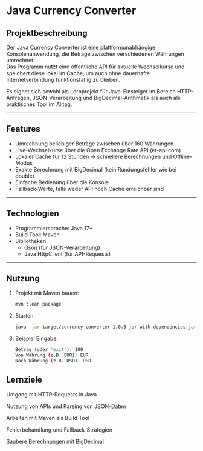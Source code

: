 # Java Currency Converter

## Projektbeschreibung
Der Java Currency Converter ist eine plattformunabhängige Konsolenanwendung, die Beträge zwischen verschiedenen Währungen umrechnet.  
Das Programm nutzt eine öffentliche API für aktuelle Wechselkurse und speichert diese lokal im Cache, um auch ohne dauerhafte Internetverbindung funktionsfähig zu bleiben.  

Es eignet sich sowohl als Lernprojekt für Java-Einsteiger im Bereich HTTP-Anfragen, JSON-Verarbeitung und BigDecimal-Arithmetik als auch als praktisches Tool im Alltag.

---

## Features
- Umrechnung beliebiger Beträge zwischen über 160 Währungen  
- Live-Wechselkurse über die Open Exchange Rate API (er-api.com)  
- Lokaler Cache für 12 Stunden → schnellere Berechnungen und Offline-Modus  
- Exakte Berechnung mit BigDecimal (kein Rundungsfehler wie bei double)  
- Einfache Bedienung über die Konsole  
- Fallback-Werte, falls weder API noch Cache erreichbar sind  

---

## Technologien
- Programmiersprache: Java 17+  
- Build Tool: Maven  
- Bibliotheken:  
  - Gson (für JSON-Verarbeitung)  
  - Java HttpClient (für API-Requests)  

---

## Nutzung
1. Projekt mit Maven bauen:
   ```bash
   mvn clean package
2. Starten:
    ```bash
    java -jar target/currency-converter-1.0.0-jar-with-dependencies.jar
3. Beispiel Eingabe:
    ```bash
    Betrag (oder 'exit'): 100
    Von Währung (z.B. EUR): EUR
    Nach Währung (z.B. USD): USD


## Lernziele

Umgang mit HTTP-Requests in Java

Nutzung von APIs und Parsing von JSON-Daten

Arbeiten mit Maven als Build Tool

Fehlerbehandlung und Fallback-Strategien

Saubere Berechnungen mit BigDecimal
